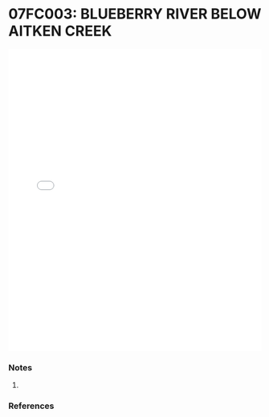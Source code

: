 # 07FC003: BLUEBERRY RIVER BELOW AITKEN CREEK

<iframe src="/distribution_estimation/_static/stations/07FC003_fdc.html" width="100%" height="600" frameborder="0"></iframe>

### Notes
1. 

### References

